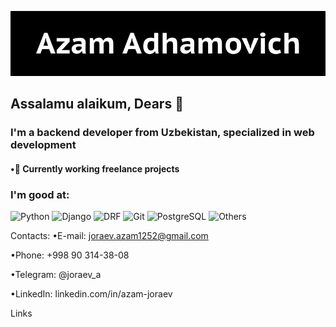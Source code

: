 ![Header](https://github.com/Joraev1252/Joraev1252/blob/main/assets/img.jpeg)


## Assalamu alaikum, Dears 👋

### I'm a backend developer from Uzbekistan, specialized in web development
#### •🔭 Currently working freelance projects

### I'm good at:

![Python](https://img.shields.io/badge/-Python-black?style=for-the-badge&logo=python)
![Django](https://img.shields.io/badge/-Django-black?style=for-the-badge&logo=django)
![DRF](https://img.shields.io/badge/-Django_REST_framework-black?style=for-the-badge&logo)
![Git](https://img.shields.io/badge/-Git-black?style=for-the-badge&logo=git)
![PostgreSQL](https://img.shields.io/badge/-PostgreSQL-black?style=for-the-badge&logo=postgresql)
![Others](https://img.shields.io/badge/-Others-black?style=for-the-badge&logo=others)




Contacts:
•E-mail: joraev.azam1252@gmail.com 

•Phone: +998 90 314-38-08 

•Telegram: @joraev_a 

•LinkedIn: linkedin.com/in/azam-joraev


Links